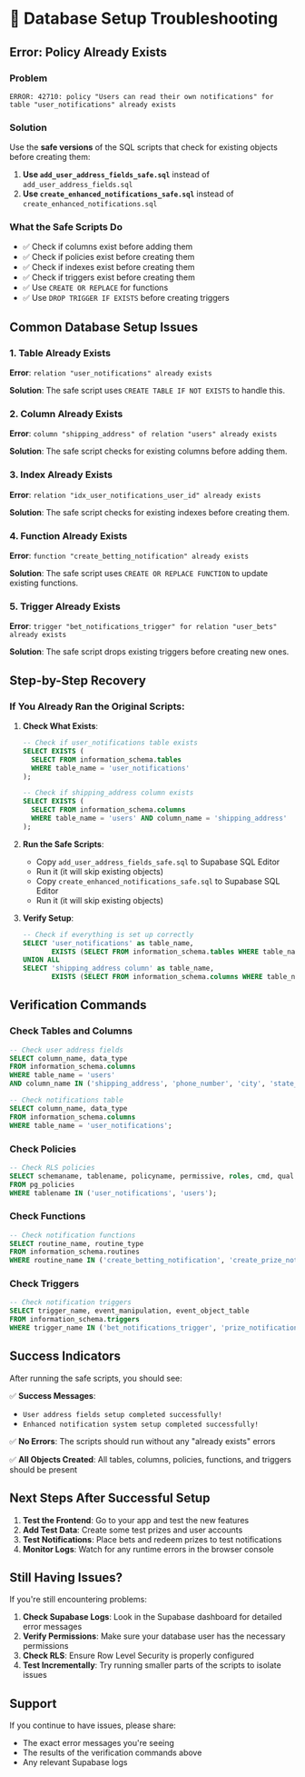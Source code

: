 # 🔧 Database Setup Troubleshooting

## Error: Policy Already Exists

### Problem

```
ERROR: 42710: policy "Users can read their own notifications" for table "user_notifications" already exists
```

### Solution

Use the **safe versions** of the SQL scripts that check for existing objects before creating them:

1. **Use `add_user_address_fields_safe.sql`** instead of `add_user_address_fields.sql`
2. **Use `create_enhanced_notifications_safe.sql`** instead of `create_enhanced_notifications.sql`

### What the Safe Scripts Do

- ✅ Check if columns exist before adding them
- ✅ Check if policies exist before creating them
- ✅ Check if indexes exist before creating them
- ✅ Check if triggers exist before creating them
- ✅ Use `CREATE OR REPLACE` for functions
- ✅ Use `DROP TRIGGER IF EXISTS` before creating triggers

## Common Database Setup Issues

### 1. **Table Already Exists**

**Error**: `relation "user_notifications" already exists`

**Solution**: The safe script uses `CREATE TABLE IF NOT EXISTS` to handle this.

### 2. **Column Already Exists**

**Error**: `column "shipping_address" of relation "users" already exists`

**Solution**: The safe script checks for existing columns before adding them.

### 3. **Index Already Exists**

**Error**: `relation "idx_user_notifications_user_id" already exists`

**Solution**: The safe script checks for existing indexes before creating them.

### 4. **Function Already Exists**

**Error**: `function "create_betting_notification" already exists`

**Solution**: The safe script uses `CREATE OR REPLACE FUNCTION` to update existing functions.

### 5. **Trigger Already Exists**

**Error**: `trigger "bet_notifications_trigger" for relation "user_bets" already exists`

**Solution**: The safe script drops existing triggers before creating new ones.

## Step-by-Step Recovery

### If You Already Ran the Original Scripts:

1. **Check What Exists**:

   ```sql
   -- Check if user_notifications table exists
   SELECT EXISTS (
     SELECT FROM information_schema.tables
     WHERE table_name = 'user_notifications'
   );

   -- Check if shipping_address column exists
   SELECT EXISTS (
     SELECT FROM information_schema.columns
     WHERE table_name = 'users' AND column_name = 'shipping_address'
   );
   ```

2. **Run the Safe Scripts**:

   - Copy `add_user_address_fields_safe.sql` to Supabase SQL Editor
   - Run it (it will skip existing objects)
   - Copy `create_enhanced_notifications_safe.sql` to Supabase SQL Editor
   - Run it (it will skip existing objects)

3. **Verify Setup**:
   ```sql
   -- Check if everything is set up correctly
   SELECT 'user_notifications' as table_name,
          EXISTS (SELECT FROM information_schema.tables WHERE table_name = 'user_notifications') as exists
   UNION ALL
   SELECT 'shipping_address column' as table_name,
          EXISTS (SELECT FROM information_schema.columns WHERE table_name = 'users' AND column_name = 'shipping_address') as exists;
   ```

## Verification Commands

### Check Tables and Columns

```sql
-- Check user address fields
SELECT column_name, data_type
FROM information_schema.columns
WHERE table_name = 'users'
AND column_name IN ('shipping_address', 'phone_number', 'city', 'state_province', 'postal_code', 'country');

-- Check notifications table
SELECT column_name, data_type
FROM information_schema.columns
WHERE table_name = 'user_notifications';
```

### Check Policies

```sql
-- Check RLS policies
SELECT schemaname, tablename, policyname, permissive, roles, cmd, qual
FROM pg_policies
WHERE tablename IN ('user_notifications', 'users');
```

### Check Functions

```sql
-- Check notification functions
SELECT routine_name, routine_type
FROM information_schema.routines
WHERE routine_name IN ('create_betting_notification', 'create_prize_notification', 'mark_notification_read', 'mark_all_notifications_read');
```

### Check Triggers

```sql
-- Check notification triggers
SELECT trigger_name, event_manipulation, event_object_table
FROM information_schema.triggers
WHERE trigger_name IN ('bet_notifications_trigger', 'prize_notifications_trigger');
```

## Success Indicators

After running the safe scripts, you should see:

✅ **Success Messages**:

- `User address fields setup completed successfully!`
- `Enhanced notification system setup completed successfully!`

✅ **No Errors**: The scripts should run without any "already exists" errors

✅ **All Objects Created**: All tables, columns, policies, functions, and triggers should be present

## Next Steps After Successful Setup

1. **Test the Frontend**: Go to your app and test the new features
2. **Add Test Data**: Create some test prizes and user accounts
3. **Test Notifications**: Place bets and redeem prizes to test notifications
4. **Monitor Logs**: Watch for any runtime errors in the browser console

## Still Having Issues?

If you're still encountering problems:

1. **Check Supabase Logs**: Look in the Supabase dashboard for detailed error messages
2. **Verify Permissions**: Make sure your database user has the necessary permissions
3. **Check RLS**: Ensure Row Level Security is properly configured
4. **Test Incrementally**: Try running smaller parts of the scripts to isolate issues

## Support

If you continue to have issues, please share:

- The exact error messages you're seeing
- The results of the verification commands above
- Any relevant Supabase logs
